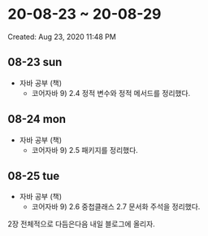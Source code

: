 # 20-08-23 ~ 20-08-29

Created: Aug 23, 2020 11:48 PM

## 08-23 sun

- 자바 공부 (책)
    - 코어자바 9) 2.4 정적 변수와 정적 메서드를 정리했다.
    

## 08-24 mon

- 자바 공부 (책)
    - 코어자바 9) 2.5 패키지를 정리했다.


## 08-25 tue

- 자바 공부 (책)
    - 코어자바 9) 2.6 중첩클래스 2.7 문서화 주석을 정리했다. 
    
2장 전체적으로  다듬은다음 내일 블로그에 올리자.
